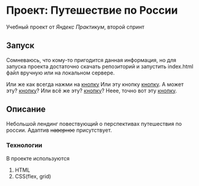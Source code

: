 # Проект: Путешествие по России

Учебный проект от *Яндекс Практикум*, второй спринт

## Запуск

Сомневаюсь, что кому-то пригодится данная информация, но для запуска проекта достаточно скачать репозиторий и запустить index.html файл вручную или на локальном сервере.

Или же как всегда нажми на [кнопку](#)
Или эту кнопку [кнопку](#). А может эту? [кнопку](#)? Или всё же эту? [кнопку](https://k0nstant1ns.github.io/russian-travel/)? Неее, точно вот эту [кнопку](#).

## Описание

Небольшой лендинг повествующий о перспективах путешествия по россии. Адаптив ~~наверное~~ присутствует.

### Технологии

В проекте используются
1. HTML
2. CSS(flex, grid)
